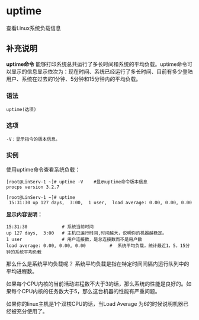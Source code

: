 uptime
===

查看Linux系统负载信息

## 补充说明

**uptime命令** 能够打印系统总共运行了多长时间和系统的平均负载。uptime命令可以显示的信息显示依次为：现在时间、系统已经运行了多长时间、目前有多少登陆用户、系统在过去的1分钟、5分钟和15分钟内的平均负载。

### 语法  

```shell
uptime(选项)
```

### 选项  

```shell
-V：显示指令的版本信息。
```

### 实例  

使用uptime命令查看系统负载：

```shell
[root@LinServ-1 ~]# uptime -V    #显示uptime命令版本信息
procps version 3.2.7

[root@LinServ-1 ~]# uptime
 15:31:30 up 127 days,  3:00,  1 user,  load average: 0.00, 0.00, 0.00
```

 **显示内容说明：** 

```shell
15:31:30             # 系统当前时间
up 127 days,  3:00   # 主机已运行时间,时间越大，说明你的机器越稳定。
1 user               # 用户连接数，是总连接数而不是用户数
load average: 0.00, 0.00, 0.00         #  系统平均负载，统计最近1，5，15分钟的系统平均负载
```

那么什么是系统平均负载呢？ 系统平均负载是指在特定时间间隔内运行队列中的平均进程数。

如果每个CPU内核的当前活动进程数不大于3的话，那么系统的性能是良好的。如果每个CPU内核的任务数大于5，那么这台机器的性能有严重问题。

如果你的linux主机是1个双核CPU的话，当Load Average 为6的时候说明机器已经被充分使用了。


<!-- Linux命令行搜索引擎：https://jaywcjlove.github.io/linux-command/ -->